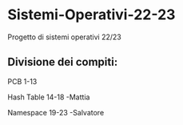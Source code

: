 # Sistemi-Operativi-22-23
Progetto di sistemi operativi 22/23

## Divisione dei compiti:

PCB 1-13

Hash Table 14-18   -Mattia

Namespace 19-23 -Salvatore

